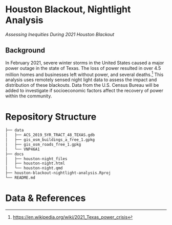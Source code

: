 # Houston Blackout, Nightlight Analysis
_Assessing Inequities During 2021 Houston Blackout_

## Background
In February 2021, severe winter storms in the United States caused a major power outage in the state of Texas. The loss of power resulted in over 4.5 million homes and businesses left without power, and several deaths.[^1] This analysis uses remotely sensed night light data to assess the impact and distribution of these blackouts. Data from the U.S. Census Bureau will be added to investigate if socioeconomic factors affect the recovery of power within the community.

# Repository Structure
```bash
├── data
│   ├── ACS_2019_5YR_TRACT_48_TEXAS.gdb
│   ├── gis_osm_buildings_a_free_1.gpkg
│   ├── gis_osm_roads_free_1.gpkg
│   └── VNP46A1
├── docs
│   ├── houston-night_files
│   ├── houston-night.html
│   └── houston-night.qmd
├── houston-blackout-nightlight-analysis.Rproj
└── README.md
```

# Data & References
[^1]: <https://en.wikipedia.org/wiki/2021_Texas_power_crisis>
